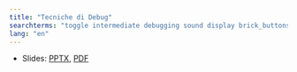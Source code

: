 ```yaml
---
title: "Tecniche di Debug"
searchterms: "toggle intermediate debugging sound display brick_buttons debugging_techniques"
lang: "en"
---
```

 <ul>
 <li class="ng-binding">Slides:
 <a href="translations/en-us/intermediate/Tecniche di Debug.pptx">PPTX</a>,
 <a href="translations/en-us/intermediate/Tecniche di Debug.pdf">PDF</a>
 </li>
 </ul>

